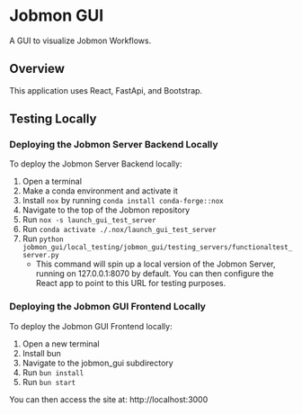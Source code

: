# Jobmon GUI

A GUI to visualize Jobmon Workflows.

## Overview

This application uses React, FastApi, and Bootstrap.

## Testing Locally

### Deploying the Jobmon Server Backend Locally

To deploy the Jobmon Server Backend locally:

1. Open a terminal
2. Make a conda environment and activate it
3. Install `nox` by running `conda install conda-forge::nox`
4. Navigate to the top of the Jobmon repository
5. Run `nox -s launch_gui_test_server`
6. Run `conda activate ./.nox/launch_gui_test_server`
7. Run `python jobmon_gui/local_testing/jobmon_gui/testing_servers/functionaltest_server.py`
    - This command will spin up a local version of the Jobmon Server, running on 127.0.0.1:8070 by default. You can then configure the React app to point to this URL for testing purposes.

### Deploying the Jobmon GUI Frontend Locally

To deploy the Jobmon GUI Frontend locally:

1. Open a new terminal
2. Install bun
3. Navigate to the jobmon_gui subdirectory
4. Run `bun install`
5. Run `bun start`

You can then access the site at: http://localhost:3000
